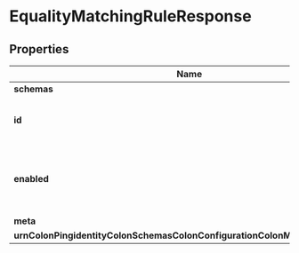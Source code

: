 

# EqualityMatchingRuleResponse


## Properties

| Name | Type | Description | Notes |
|------------ | ------------- | ------------- | -------------|
|**schemas** | **List&lt;EnumequalityMatchingRuleSchemaUrn&gt;** |  |  |
|**id** | **String** | Name of the Matching Rule |  |
|**enabled** | **Boolean** | Indicates whether the Matching Rule is enabled for use. |  |
|**meta** | [**MetaMeta**](MetaMeta.md) |  |  [optional] |
|**urnColonPingidentityColonSchemasColonConfigurationColonMessagesColon20** | [**MetaUrnPingidentitySchemasConfigurationMessages20**](MetaUrnPingidentitySchemasConfigurationMessages20.md) |  |  [optional] |



